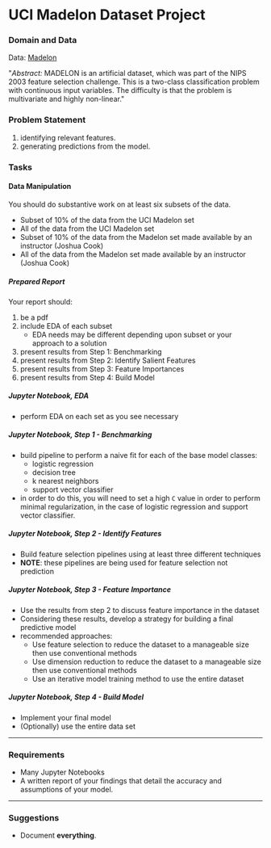 # UCI Madelon Dataset Project

### Domain and Data

Data: [Madelon](https://archive.ics.uci.edu/ml/datasets/Madelon)

"*Abstract:* MADELON is an artificial dataset, which was part of the NIPS 2003 feature selection challenge. This is a two-class classification problem with continuous input variables. The difficulty is that the problem is multivariate and highly non-linear."



### Problem Statement

1. identifying relevant features. 
2. generating predictions from the model. 


### Tasks

#### Data Manipulation

You should do substantive work on at least six subsets of the data. 

- Subset of 10% of the data from the UCI Madelon set
- All of the data from the UCI Madelon set
- Subset of 10% of the data from the Madelon set made available by an instructor (Joshua Cook)
- All of the data from the Madelon set made available by an instructor (Joshua Cook)

##### Prepared Report

Your report should:

1. be a pdf
2. include EDA of each subset 
   - EDA needs may be different depending upon subset or your approach to a solution
3. present results from Step 1: Benchmarking
4. present results from Step 2: Identify Salient Features
5. present results from Step 3: Feature Importances
6. present results from Step 4: Build Model

##### Jupyter Notebook, EDA 

- perform EDA on each set as you see necessary

##### Jupyter Notebook, Step 1 - Benchmarking
- build pipeline to perform a naive fit for each of the base model classes:
	- logistic regression
	- decision tree
	- k nearest neighbors
	- support vector classifier
- in order to do this, you will need to set a high `C` value in order to perform minimal regularization, in the case of logistic regression and support vector classifier.

##### Jupyter Notebook, Step 2 - Identify Features
- Build feature selection pipelines using at least three different techniques
- **NOTE**: these pipelines are being used for feature selection not prediction

##### Jupyter Notebook, Step 3 - Feature Importance
- Use the results from step 2 to discuss feature importance in the dataset
- Considering these results, develop a strategy for building a final predictive model
- recommended approaches:
    - Use feature selection to reduce the dataset to a manageable size then use conventional methods
    - Use dimension reduction to reduce the dataset to a manageable size then use conventional methods
    - Use an iterative model training method to use the entire dataset
   
##### Jupyter Notebook, Step 4 - Build Model
- Implement your final model
- (Optionally) use the entire data set

---

### Requirements

- Many Jupyter Notebooks
- A written report of your findings that detail the accuracy and assumptions of your model.

---

### Suggestions

- Document **everything**.

